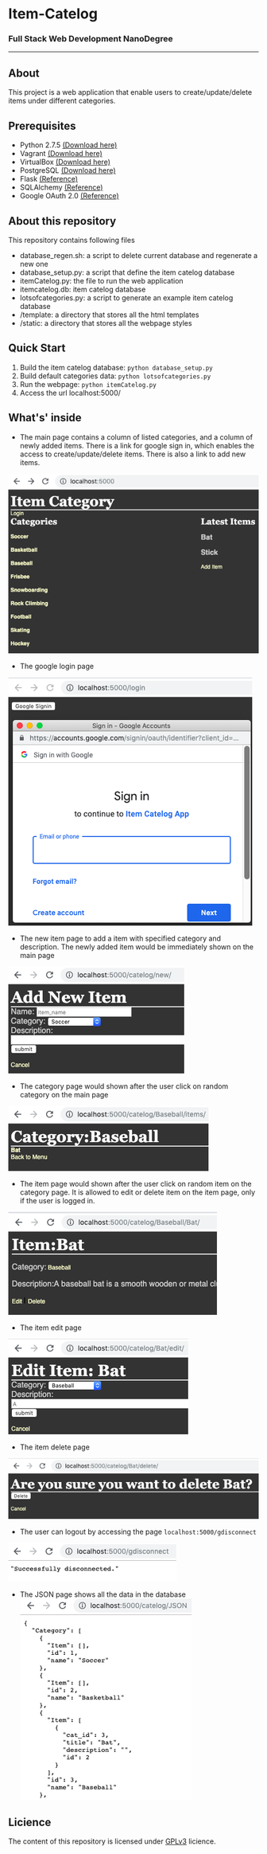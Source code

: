 # Item-Catelog
### Full Stack Web Development NanoDegree
_______________________
## About
This project is a web application that enable users to create/update/delete items under different categories.
## Prerequisites
* Python 2.7.5 [(Download here)](https://www.python.org/downloads/)
* Vagrant [(Download here)](https://www.vagrantup.com/downloads.html)
* VirtualBox [(Download here)](https://www.virtualbox.org/wiki/Downloads)
* PostgreSQL [(Download here)](https://www.postgresql.org/download/)
* Flask [(Reference)](http://flask.pocoo.org)
* SQLAlchemy [(Reference)](https://www.sqlalchemy.org)
* Google OAuth 2.0 [(Reference)](https://developers.google.com/identity/protocols/OAuth2)

## About this repository
This repository contains following files
* database_regen.sh: a script to delete current database and regenerate a new one
* database_setup.py: a script that define the item catelog database
* itemCatelog.py: the file to run the web application
* itemcatelog.db: item catelog database
* lotsofcategories.py: a script to generate an example item catelog database
* /template: a directory that stores all the html templates
* /static: a directory that stores all the webpage styles

## Quick Start
1. Build the item catelog database: ```python database_setup.py```
2. Build default categories data: ```python lotsofcategories.py```
3. Run the webpage: ```python itemCatelog.py```
4. Access the url localhost:5000/

## What's' inside
* The main page contains a column of listed categories, and a column of newly added items. There is a link for google sign in, which enables the access to create/update/delete items. There is also a link to add new items.

![image](https://github.com/AlexisYang/Item-Catelog/blob/master/images/Screen%20Shot%202019-04-02%20at%207.35.34%20PM.png)
* The google login page

![image](https://github.com/AlexisYang/Item-Catelog/blob/master/images/Screen%20Shot%202019-04-02%20at%207.37.23%20PM.png)

* The new item page to add a item with specified category and description. The newly added item would be immediately shown on the main page

![image](https://github.com/AlexisYang/Item-Catelog/blob/master/images/Screen%20Shot%202019-04-02%20at%207.37.59%20PM.png)
* The category page would shown after the user click on random category on the main page

![image](https://github.com/AlexisYang/Item-Catelog/blob/master/images/Screen%20Shot%202019-04-02%20at%207.38.18%20PM.png)
* The item page would shown after the user click on random item on the category page. It is allowed to edit or delete item on the item page, only if the user is logged in.

![image](https://github.com/AlexisYang/Item-Catelog/blob/master/images/Screen%20Shot%202019-04-02%20at%207.39.51%20PM.png)
* The item edit page

![image](https://github.com/AlexisYang/Item-Catelog/blob/master/images/Screen%20Shot%202019-04-02%20at%207.40.00%20PM.png)
* The item delete page

![image](https://github.com/AlexisYang/Item-Catelog/blob/master/images/Screen%20Shot%202019-04-02%20at%207.40.09%20PM.png)
* The user can logout by accessing the page ```localhost:5000/gdisconnect```

![image](https://github.com/AlexisYang/Item-Catelog/blob/master/images/Screen%20Shot%202019-04-02%20at%207.35.19%20PM.png)

* The JSON page shows all the data in the database
![image](https://github.com/AlexisYang/Item-Catelog/blob/master/images/Screen%20Shot%202019-04-02%20at%207.30.28%20PM.png)

## Licience
The content of this repository is licensed under [GPLv3](https://choosealicense.com/licenses/gpl-3.0/) licience.
